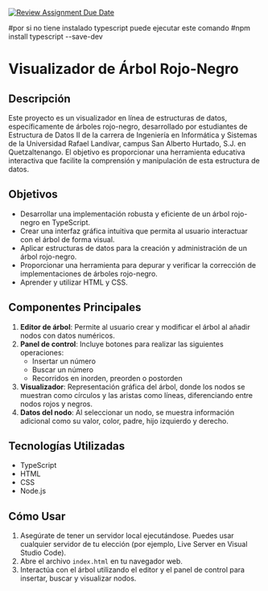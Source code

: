 [![Review Assignment Due Date](https://classroom.github.com/assets/deadline-readme-button-22041afd0340ce965d47ae6ef1cefeee28c7c493a6346c4f15d667ab976d596c.svg)](https://classroom.github.com/a/Km5Lc-LO)

#por si no tiene instalado typescript puede ejecutar este comando
#npm install typescript --save-dev
# Visualizador de Árbol Rojo-Negro

## Descripción

Este proyecto es un visualizador en línea de estructuras de datos, específicamente de árboles rojo-negro, desarrollado por estudiantes de Estructura de Datos II de la carrera de Ingeniería en Informática y Sistemas de la Universidad Rafael Landívar, campus San Alberto Hurtado, S.J. en Quetzaltenango. El objetivo es proporcionar una herramienta educativa interactiva que facilite la comprensión y manipulación de esta estructura de datos.

## Objetivos

- Desarrollar una implementación robusta y eficiente de un árbol rojo-negro en TypeScript.
- Crear una interfaz gráfica intuitiva que permita al usuario interactuar con el árbol de forma visual.
- Aplicar estructuras de datos para la creación y administración de un árbol rojo-negro.
- Proporcionar una herramienta para depurar y verificar la corrección de implementaciones de árboles rojo-negro.
- Aprender y utilizar HTML y CSS.

## Componentes Principales

1. **Editor de árbol**: Permite al usuario crear y modificar el árbol al añadir nodos con datos numéricos.
2. **Panel de control**: Incluye botones para realizar las siguientes operaciones:
   - Insertar un número
   - Buscar un número
   - Recorridos en inorden, preorden o postorden
3. **Visualizador**: Representación gráfica del árbol, donde los nodos se muestran como círculos y las aristas como líneas, diferenciando entre nodos rojos y negros.
4. **Datos del nodo**: Al seleccionar un nodo, se muestra información adicional como su valor, color, padre, hijo izquierdo y derecho.

## Tecnologías Utilizadas

- TypeScript
- HTML
- CSS
- Node.js

## Cómo Usar

1. Asegúrate de tener un servidor local ejecutándose. Puedes usar cualquier servidor de tu elección (por ejemplo, Live Server en Visual Studio Code).
2. Abre el archivo `index.html` en tu navegador web.
3. Interactúa con el árbol utilizando el editor y el panel de control para insertar, buscar y visualizar nodos.

